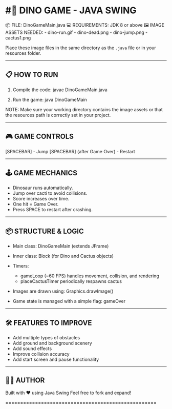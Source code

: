 
# #🦖 DINO GAME - JAVA SWING 

📦 FILE: DinoGameMain.java
💻 REQUIREMENTS: JDK 8 or above
🖼️ IMAGE ASSETS NEEDED:
    - dino-run.gif
    - dino-dead.png
    - dino-jump.png
    - cactus1.png

Place these image files in the same directory as the `.java` file or in your resources folder.

---------------------------------------------------
📋 HOW TO RUN
---------------------------------------------------

1. Compile the code:
    javac DinoGameMain.java

2. Run the game:
    java DinoGameMain

NOTE: Make sure your working directory contains the image assets
      or that the resources path is correctly set in your project.

---------------------------------------------------
🎮 GAME CONTROLS
---------------------------------------------------

[SPACEBAR] - Jump
[SPACEBAR] (after Game Over) - Restart

---------------------------------------------------
🕹️ GAME MECHANICS
---------------------------------------------------

- Dinosaur runs automatically.
- Jump over cacti to avoid collisions.
- Score increases over time.
- One hit = Game Over.
- Press SPACE to restart after crashing.

---------------------------------------------------
📦 STRUCTURE & LOGIC
---------------------------------------------------

- Main class: DinoGameMain (extends JFrame)
- Inner class: Block (for Dino and Cactus objects)
- Timers:
    - gameLoop (~60 FPS) handles movement, collision, and rendering
    - placeCactusTimer periodically respawns cactus

- Images are drawn using:
    Graphics.drawImage()

- Game state is managed with a simple flag: gameOver

---------------------------------------------------
🛠️ FEATURES TO IMPROVE
---------------------------------------------------

- Add multiple types of obstacles
- Add ground and background scenery
- Add sound effects
- Improve collision accuracy
- Add start screen and pause functionality

---------------------------------------------------
🧑‍💻 AUTHOR
---------------------------------------------------

Built with ❤️ using Java Swing
Feel free to fork and expand!

===================================================
